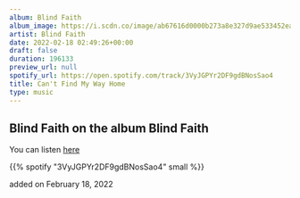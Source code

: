 ```yaml
---
album: Blind Faith
album_image: https://i.scdn.co/image/ab67616d0000b273a8e327d9ae533452ea8e613b
artist: Blind Faith
date: 2022-02-18 02:49:26+00:00
draft: false
duration: 196133
preview_url: null
spotify_url: https://open.spotify.com/track/3VyJGPYr2DF9gdBNosSao4
title: Can't Find My Way Home
type: music
---
```



## Blind Faith on the album Blind Faith

You can listen [here](https://open.spotify.com/track/3VyJGPYr2DF9gdBNosSao4)

{{% spotify "3VyJGPYr2DF9gdBNosSao4" small %}}

added on February 18, 2022